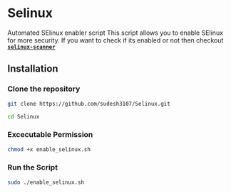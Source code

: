 # Selinux
Automated SElinux enabler script
This script allows you to enable SElinux for more security.
If you want to check if its enabled or not then checkout **[`selinux-scanner`](https://github.com/sudesh3107/nessus-vulnerability-scanner-fedora-automated-installer)**
## Installation

### Clone the repository

```bash
git clone https://github.com/sudesh3107/Selinux.git
```
```bash
cd Selinux
```

### Excecutable Permission

```bash
chmod +x enable_selinux.sh
```
### Run the Script

```bash
sudo ./enable_selinux.sh
```
